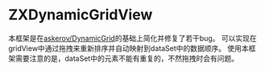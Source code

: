 # ZXDynamicGridView
本框架是在[askerov/DynamicGrid](https://github.com/askerov/DynamicGrid)的基础上简化并修复了若干bug。
可以实现在gridView中通过拖拽来重新排序并自动映射到dataSet中的数据顺序。
使用本框架需要注意的是，dataSet中的元素不能有重复的，不然拖拽时会有问题。
